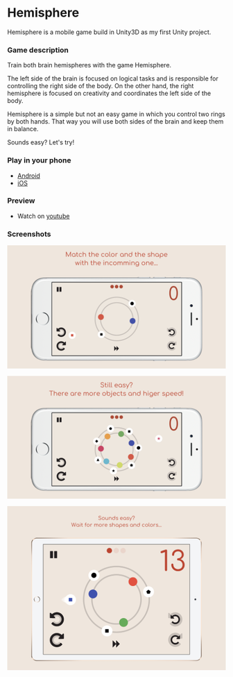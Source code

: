 # Hemisphere #

Hemisphere is a mobile game build in Unity3D as my first Unity project.

### Game description ###

Train both brain hemispheres with the game Hemisphere.

The left side of the brain is focused on logical tasks and is responsible for controlling the right side of the body.
On the other hand, the right hemisphere is focused on creativity and coordinates the left side of the body.

Hemisphere is a simple but not an easy game in which you control two rings by both hands.
That way you will use both sides of the brain and keep them in balance.

Sounds easy?
Let's try!

### Play in your phone ###

* [Android](https://play.google.com/store/apps/details?id=org.kneego.hemisphere)
* [iOS](https://itunes.apple.com/us/app/hemisphere/id1335093610?mt=8)

### Preview ###

* Watch on [youtube](https://youtu.be/J9ZpPee8xzY)

### Screenshots ###

![Screenshot from iPhone](/Screenshots/iphone6%20plus%201.png)

![Screenshot from iPhone](/Screenshots/iphone6%20plus%203.png)

![Screenshot from iPad](/Screenshots/ipad%202.png)